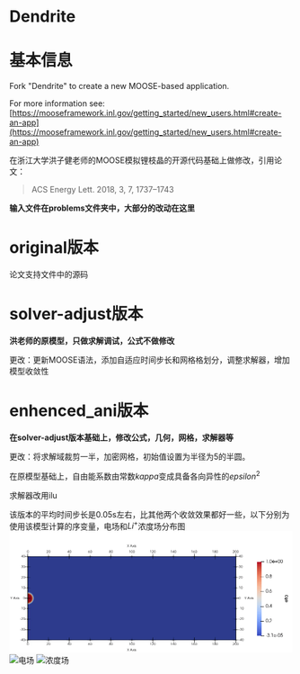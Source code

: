 Dendrite
=====

# 基本信息

Fork "Dendrite" to create a new MOOSE-based application.

For more information see: [https://mooseframework.inl.gov/getting_started/new_users.html#create-an-app](https://mooseframework.inl.gov/getting_started/new_users.html#create-an-app)

在浙江大学洪子健老师的MOOSE模拟锂枝晶的开源代码基础上做修改，引用论文：
> ACS Energy Lett. 2018, 3, 7, 1737–1743

**输入文件在problems文件夹中，大部分的改动在这里**

# original版本

论文支持文件中的源码

# solver-adjust版本

**洪老师的原模型，只做求解调试，公式不做修改**

更改：更新MOOSE语法，添加自适应时间步长和网格格划分，调整求解器，增加模型收敛性

# enhenced_ani版本

**在solver-adjust版本基础上，修改公式，几何，网格，求解器等**

更改：将求解域裁剪一半，加密网格，初始值设置为半径为5的半圆。

在原模型基础上，自由能系数由常数$kappa$变成具备各向异性的$epsilon^2$

求解器改用ilu

该版本的平均时间步长是0.05s左右，比其他两个收敛效果都好一些，以下分别为使用该模型计算的序变量，电场和$Li^+$浓度场分布图
![序变量](https://github.com/bdliangxy/dendrite/blob/main/problems/enhenced_ani/%E5%BA%8F%E5%8F%98%E9%87%8F.gif)
![电场](https://github.com/bdliangxy/dendrite/blob/main/problems/enhenced_ani/%E7%94%B5%E5%9C%BA.gif)
![浓度场](https://github.com/bdliangxy/dendrite/blob/main/problems/enhenced_ani/%E6%B5%93%E5%BA%A6.gif)


